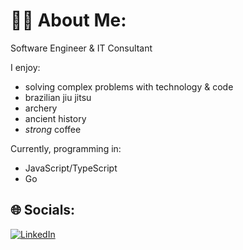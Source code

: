 # 🧑‍🚀 About Me:

Software Engineer & IT Consultant

I enjoy:
-  solving complex problems with technology & code
-  brazilian jiu jitsu
-  archery
-  ancient history
-  *strong* coffee


Currently, programming in:
- JavaScript/TypeScript
- Go

## 🌐 Socials:
[![LinkedIn](https://img.shields.io/badge/LinkedIn-%230077B5.svg?logo=linkedin&logoColor=white)](https://linkedin.com/in/https://www.linkedin.com/in/jdelayjr/) 
